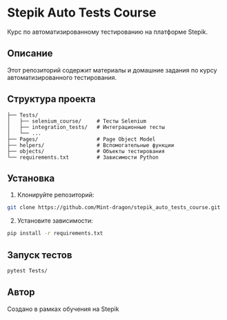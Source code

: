 # Stepik Auto Tests Course

Курс по автоматизированному тестированию на платформе Stepik.

## Описание

Этот репозиторий содержит материалы и домашние задания по курсу автоматизированного тестирования.

## Структура проекта

```
├── Tests/
│   ├── selenium_course/     # Тесты Selenium
│   ├── integration_tests/   # Интеграционные тесты
│   └── ...
├── Pages/                   # Page Object Model
├── helpers/                 # Вспомогательные функции
├── objects/                 # Объекты тестирования
└── requirements.txt         # Зависимости Python
```

## Установка

1. Клонируйте репозиторий:
```bash
git clone https://github.com/Mint-dragon/stepik_auto_tests_course.git
```

2. Установите зависимости:
```bash
pip install -r requirements.txt
```

## Запуск тестов

```bash
pytest Tests/
```

## Автор

Создано в рамках обучения на Stepik
